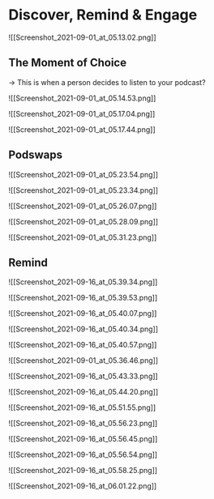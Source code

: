 # Discover, Remind & Engage

![[Screenshot_2021-09-01_at_05.13.02.png]]

  

## The Moment of Choice

→ This is when a person decides to listen to your podcast?

![[Screenshot_2021-09-01_at_05.14.53.png]]

![[Screenshot_2021-09-01_at_05.17.04.png]]

![[Screenshot_2021-09-01_at_05.17.44.png]]

## Podswaps

![[Screenshot_2021-09-01_at_05.23.54.png]]

![[Screenshot_2021-09-01_at_05.23.34.png]]

![[Screenshot_2021-09-01_at_05.26.07.png]]

![[Screenshot_2021-09-01_at_05.28.09.png]]

![[Screenshot_2021-09-01_at_05.31.23.png]]

## Remind

![[Screenshot_2021-09-16_at_05.39.34.png]]

![[Screenshot_2021-09-16_at_05.39.53.png]]

![[Screenshot_2021-09-16_at_05.40.07.png]]

![[Screenshot_2021-09-16_at_05.40.34.png]]

![[Screenshot_2021-09-16_at_05.40.57.png]]

![[Screenshot_2021-09-01_at_05.36.46.png]]

  

![[Screenshot_2021-09-16_at_05.43.33.png]]

![[Screenshot_2021-09-16_at_05.44.20.png]]

![[Screenshot_2021-09-16_at_05.51.55.png]]

![[Screenshot_2021-09-16_at_05.56.23.png]]

  

![[Screenshot_2021-09-16_at_05.56.45.png]]

![[Screenshot_2021-09-16_at_05.56.54.png]]

![[Screenshot_2021-09-16_at_05.58.25.png]]

![[Screenshot_2021-09-16_at_06.01.22.png]]